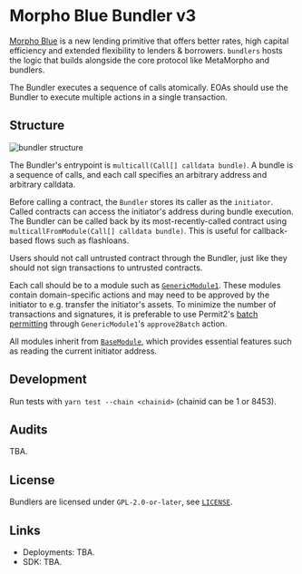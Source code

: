 # Morpho Blue Bundler v3

[Morpho Blue](https://github.com/morpho-org/morpho-blue) is a new lending primitive that offers better rates, high capital efficiency and extended flexibility to lenders & borrowers. `bundlers` hosts the logic that builds alongside the core protocol like MetaMorpho and bundlers.

The Bundler executes a sequence of calls atomically. EOAs should use the Bundler to execute multiple actions in a single transaction.

## Structure

![bundler structure](https://private-user-images.githubusercontent.com/2977/380153731-d299bd59-a564-4a99-be00-a16a3b5c38f1.png)

The Bundler's entrypoint is `multicall(Call[] calldata bundle)`. A bundle is a sequence of calls, and each call specifies an arbitrary address and arbitrary calldata.

Before calling a contract, the `Bundler` stores its caller as the `initiator`. Called contracts can access the initiator's address during bundle execution. The Bundler can be called back by its most-recently-called contract using `multicallFromModule(Call[] calldata bundle)`. This is useful for callback-based flows such as flashloans.

Users should not call untrusted contract through the Bundler, just like they should not sign transactions to untrusted contracts.

Each call should be to a module such as [`GenericModule1`](./src/GenericModule1.sol). These modules contain domain-specific actions and may need to be approved by the initiator to e.g. transfer the initiator's assets. To minimize the number of transactions and signatures, it is preferable to use Permit2's [batch permitting](https://github.com/Uniswap/permit2/blob/main/src/AllowanceTransfer.sol#L43-L56) through `GenericModule1`'s `approve2Batch` action.

All modules inherit from [`BaseModule`](./src/BaseModule.sol), which provides essential features such as reading the current initiator address.

## Development

Run tests with `yarn test --chain <chainid>` (chainid can be 1 or 8453).

## Audits

TBA.

## License

Bundlers are licensed under `GPL-2.0-or-later`, see [`LICENSE`](./LICENSE).

## Links

- Deployments: TBA.
- SDK: TBA.
